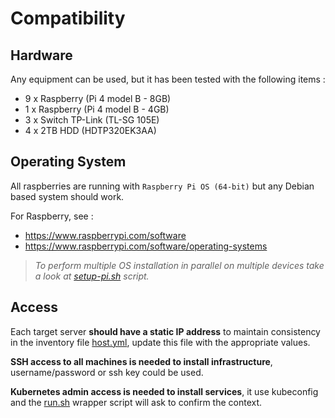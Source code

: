 # Compatibility

## Hardware

Any equipment can be used, but it has been tested with the following items :
- 9 x Raspberry (Pi 4 model B - 8GB)
- 1 x Raspberry (Pi 4 model B - 4GB)
- 3 x Switch TP-Link (TL-SG 105E)
- 4 x 2TB HDD (HDTP320EK3AA)

## Operating System

All raspberries are running with `Raspberry Pi OS (64-bit)` but any Debian based system should work.

For Raspberry, see :
- <https://www.raspberrypi.com/software>
- <https://www.raspberrypi.com/software/operating-systems>

> *To perform multiple OS installation in parallel on multiple devices take a look at [setup-pi.sh](../scripts/setup-pi.sh) script.*


## Access

Each target server __should have a static IP address__ to maintain consistency in the inventory file [host.yml](../infra/ansible/inventory-example/hosts.yml), update this file with the appropriate values.

__SSH access to all machines is needed to install infrastructure__, username/password or ssh key could be used.

__Kubernetes admin access is needed to install services__, it use kubeconfig and the [run.sh](../run.sh) wrapper script will ask to confirm the context.
